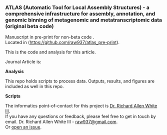 ### ATLAS (Automatic Tool for Local Assembly Structures) - a comprehensive infrastructure for assembly, annotation, and genomic binning of metagenomic and metatranscriptomic data (original beta code)

Manuscript in pre-print for non-beta code .<br />
Located in (https://github.com/raw937/atlas_pre-print).<br />

This is the code and analysis for this article. 

Journal Article is:

**Analysis**

This repo holds scripts to process data. Outputs, results, and figures are included as well in this repo. 

**Scripts**

The informatics point-of-contact for this project is [Dr. Richard Allen White III](https://github.com/raw937).<br />
If you have any questions or feedback, please feel free to get in touch by email. 
Dr. Richard Allen White III - raw937@gmail.com.  <br />
Or [open an issue](https://github.com/raw937/atlas_beta/issues).
